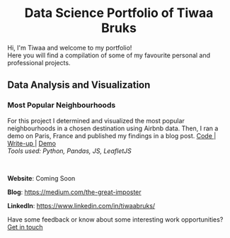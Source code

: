 <h1 align="center">Data Science Portfolio of Tiwaa Bruks</h1>

Hi, I'm Tiwaa and welcome to my portfolio!<br/>
Here you will find a compilation of some of my favourite personal and professional projects. 

<h2>Data Analysis and Visualization</h2>

<h3>Most Popular Neighbourhoods</h3>

<p>
For this project I determined and visualized the most popular neighbourhoods in a chosen destination using Airbnb data. Then, I ran a demo on Paris, France and published my findings in a blog post.
<a href="https://github.com/tiwaab/airbnb-neighbourhoods"> Code </a> | <a href="https://medium.com/the-great-imposter/how-i-ruined-my-vacation-by-not-using-python-data-77a92f2da8de"> Write-up </a> | <a href="https://tiwaab.github.io/airbnb-neighbourhoods/"> Demo </a> <br/>
<i> Tools used: Python, Pandas, JS, LeafletJS </i>
</p>
<br/>

**Website**: Coming Soon

**Blog**: https://medium.com/the-great-imposter

**LinkedIn**: https://www.linkedin.com/in/tiwaabruks/


Have some feedback or know about some interesting work opportunities? [Get in touch](mailto:ctbruks@gmail.com "ctbruks@gmail.com") 
